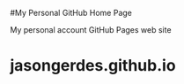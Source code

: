 #My Personal GitHub Home Page


My personal account GitHub Pages web site


jasongerdes.github.io
=====================

